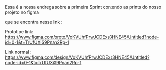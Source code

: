 Essa é a nossa endrega sobre a primeira Sprint contendo as prints do nosso projeto no figma

que se encontra nesse link :

Prototipe link: https://www.figma.com/proto/VoKVUhfPrwJCDExs3HNE45/Untitled?node-id=0-1&t=TrUfUXiS9Pnan2Rp-1

Link normal : https://www.figma.com/design/VoKVUhfPrwJCDExs3HNE45/Untitled?node-id=0-1&t=TrUfUXiS9Pnan2Rp-1
